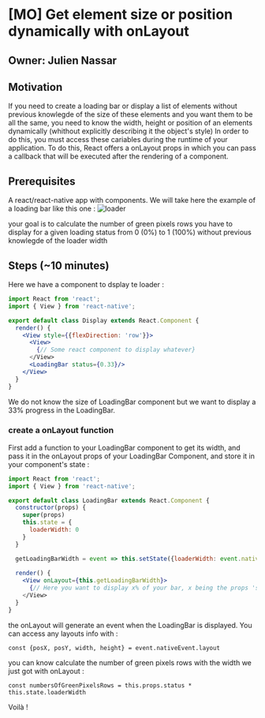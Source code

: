 # [MO] Get element size or position dynamically with onLayout

## Owner: Julien Nassar

## Motivation

If you need to create a loading bar or display a list of elements without previous knowlegde of the size of these elements and you want them to be all the same, you need to know the width, height or position of an elements dynamically (whithout explicitly describing it the object's style) In order to do this, you must access these cariables during the runtime of your application.
To do this, React offers a onLayout props in which you can pass a callback that will be executed after the rendering of a component.

## Prerequisites

A react/react-native app with components. We will take here the example of a loading bar like this one :
![loader](https://user-images.githubusercontent.com/13121639/37297957-56f5184e-261f-11e8-9b8b-22c8de783daa.png)

your goal is to calculate the number of green pixels rows you have to display for a given loading status from 0 (0%) to 1 (100%) without previous knowlegde of the loader width

## Steps (~10 minutes)

Here we have a component to dsplay te loader :

```jsx
import React from 'react';
import { View } from 'react-native';

export default class Display extends React.Component {
  render() {
    <View style={{flexDirection: 'row'}}>
      <View>
        {// Some react component to display whatever}
      </View>
      <LoadingBar status={0.33}/>
    </View>
  }
}
```

We do not know the size of LoadingBar component but we want to display a 33% progress in the LoadingBar.

### create a onLayout function

First add a function to your LoadingBar component to get its width, and pass it in the onLayout props of your LoadingBar Component, and store it in your component's state :

```jsx
import React from 'react';
import { View } from 'react-native';

export default class LoadingBar extends React.Component {
  constructor(props) {
    super(props)
    this.state = {
      loaderWidth: 0
    }
  }

  getLoadingBarWidth = event => this.setState({loaderWidth: event.nativeEvent.layout.width })
  
  render() {
    <View onLayout={this.getLoadingBarWidth}>
      {// Here you want to display x% of your bar, x being the props 'status' passed by the component above} 
    </View>
  }
}
```

the onLayout will generate an event when the LoadingBar is displayed. You can access any layouts info with :
```
const {posX, posY, width, height} = event.nativeEvent.layout
```

you can know calculate the number of green pixels rows with the width we just got with onLayout :
```
const numbersOfGreenPixelsRows = this.props.status * this.state.loaderWidth
```

Voilà !
